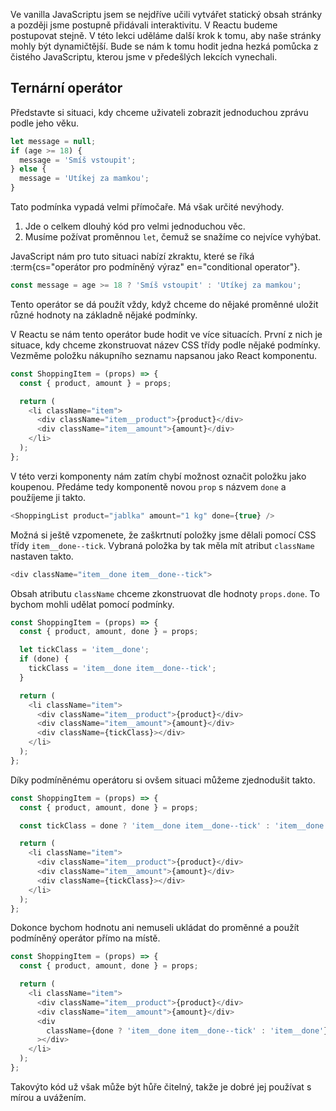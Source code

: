 Ve vanilla JavaScriptu jsem se nejdříve učili vytvářet statický obsah stránky a později jsme postupně přidávali interaktivitu. V Reactu budeme postupovat stejně. V této lekci uděláme další krok k tomu, aby naše stránky mohly být dynamičtější. Bude se nám k tomu hodit jedna hezká pomůcka z čistého JavaScriptu, kterou jsme v předešlých lekcích vynechali.

## Ternární operátor

Představte si situaci, kdy chceme uživateli zobrazit jednoduchou zprávu podle jeho věku.

```js
let message = null;
if (age >= 18) {
  message = 'Smíš vstoupit';
} else {
  message = 'Utíkej za mamkou';
}
```

Tato podmínka vypadá velmi přímočaře. Má však určité nevýhody.

1. Jde o celkem dlouhý kód pro velmi jednoduchou věc.
1. Musíme požívat proměnnou `let`, čemuž se snažíme co nejvíce vyhýbat.

JavaScript nám pro tuto situaci nabízí zkraktu, které se říká :term{cs="operátor pro podmíněný výraz" en="conditional operator"}.

```js
const message = age >= 18 ? 'Smíš vstoupit' : 'Utíkej za mamkou';
```

Tento operátor se dá použít vždy, když chceme do nějaké proměnné uložit různé hodnoty na základně nějaké podmínky.

V Reactu se nám tento operátor bude hodit ve více situacích. První z nich je situace, kdy chceme zkonstruovat název CSS třídy podle nějaké podmínky. Vezměme položku nákupního seznamu napsanou jako React komponentu.

```js
const ShoppingItem = (props) => {
  const { product, amount } = props;

  return (
    <li className="item">
      <div className="item__product">{product}</div>
      <div className="item__amount">{amount}</div>
    </li>
  );
};
```

V této verzi komponenty nám zatím chybí možnost označit položku jako koupenou. Předáme tedy komponentě novou `prop` s názvem `done` a použíjeme ji takto.

```js
<ShoppingList product="jablka" amount="1 kg" done={true} />
```

Možná si ještě vzpomenete, že zaškrtnutí položky jsme dělali pomocí CSS třídy `item__done--tick`. Vybraná položka by tak měla mít atribut `className` nastaven takto.

```js
<div className="item__done item__done--tick">
```

Obsah atributu `className` chceme zkonstruovat dle hodnoty `props.done`. To bychom mohli udělat pomocí podmínky.

```js
const ShoppingItem = (props) => {
  const { product, amount, done } = props;

  let tickClass = 'item__done';
  if (done) {
    tickClass = 'item__done item__done--tick';
  }

  return (
    <li className="item">
      <div className="item__product">{product}</div>
      <div className="item__amount">{amount}</div>
      <div className={tickClass}></div>
    </li>
  );
};
```

Díky podmíněnému operátoru si ovšem situaci můžeme zjednodušit takto.

```js
const ShoppingItem = (props) => {
  const { product, amount, done } = props;

  const tickClass = done ? 'item__done item__done--tick' : 'item__done';

  return (
    <li className="item">
      <div className="item__product">{product}</div>
      <div className="item__amount">{amount}</div>
      <div className={tickClass}></div>
    </li>
  );
};
```

Dokonce bychom hodnotu ani nemuseli ukládat do proměnné a použít podmíněný operátor přímo na místě.

```js
const ShoppingItem = (props) => {
  const { product, amount, done } = props;

  return (
    <li className="item">
      <div className="item__product">{product}</div>
      <div className="item__amount">{amount}</div>
      <div
        className={done ? 'item__done item__done--tick' : 'item__done'}
      ></div>
    </li>
  );
};
```

Takovýto kód už však může být hůře čitelný, takže je dobré jej používat s mírou a uvážením.
